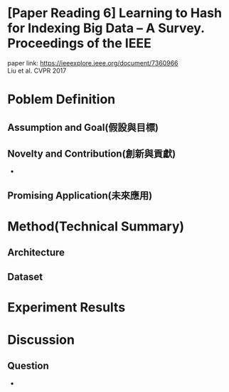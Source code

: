 # [Paper Reading 6] Learning to Hash for Indexing Big Data – A Survey. Proceedings of the IEEE  
paper link: https://ieeexplore.ieee.org/document/7360966  
Liu et al. CVPR 2017
# Poblem Definition
## Assumption and Goal(假設與目標)

## Novelty and Contribution(創新與貢獻)
* 

## Promising Application(未來應用)

# Method(Technical Summary)

## Architecture

## Dataset

# Experiment Results

# Discussion

## Question
* 

